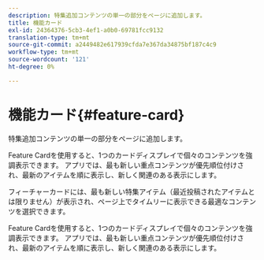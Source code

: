 ```yaml
---
description: 特集追加コンテンツの単一の部分をページに追加します。
title: 機能カード
exl-id: 24364376-5cb3-4ef1-a0b0-69781fcc9132
translation-type: tm+mt
source-git-commit: a2449482e617939cfda7e367da34875bf187c4c9
workflow-type: tm+mt
source-wordcount: '121'
ht-degree: 0%

---
```


# 機能カード{#feature-card}

特集追加コンテンツの単一の部分をページに追加します。

Feature Cardを使用すると、1つのカードディスプレイで個々のコンテンツを強調表示できます。 アプリでは、最も新しい重点コンテンツが優先順位付けされ、最新のアイテムを順に表示し、新しく関連のある表示にします。

フィーチャーカードには、最も新しい特集アイテム（最近投稿されたアイテムとは限りません）が表示され、ページ上でタイムリーに表示できる最適なコンテンツを選択できます。

Feature Cardを使用すると、1つのカードディスプレイで個々のコンテンツを強調表示できます。 アプリでは、最も新しい重点コンテンツが優先順位付けされ、最新のアイテムを順に表示し、新しく関連のある表示にします。
